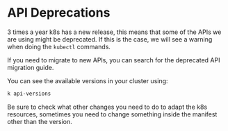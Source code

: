# API Deprecations

3 times a year k8s has a new release, this means that some of the APIs we are
using might be deprecated. If this is the case, we will see a warning when
doing the `kubectl` commands.

If you need to migrate to new APIs, you can search for the deprecated API
migration guide.

You can see the available versions in your cluster using:
```bash
k api-versions
```
Be sure to check what other changes you need to do to adapt the k8s
resources, sometimes you need to change something inside the manifest other
than the version.
